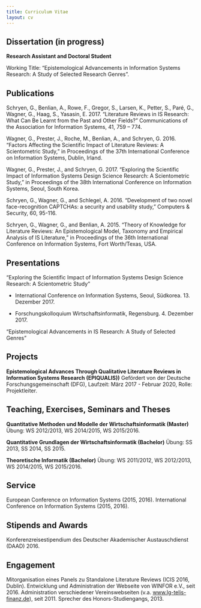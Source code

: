 ```yaml
---
title: Curriculum Vitae
layout: cv
---
```


## Dissertation (in progress)

**Research Assistant and Doctoral Student**

Working Title: “Epistemological Advancements in Information Systems Research: A Study of Selected Research
Genres”.

## Publications

Schryen, G., Benlian, A., Rowe, F., Gregor, S., Larsen, K., Petter, S., Paré, G., Wagner, G., Haag, S., Yasasin, E. 2017.
“Literature Reviews in IS Research: What Can Be Learnt from the Past and Other Fields?”
Communications of the Association for Information Systems, 41, 759 – 774.


Wagner, G., Prester, J., Roche, M., Benlian, A., and Schryen, G. 2016.
“Factors Affecting the Scientific Impact of Literature Reviews: A Scientometric Study,” in Proceedings of the 37th
International Conference on Information Systems, Dublin, Irland.


Wagner, G., Prester, J., and Schryen, G. 2017. “Exploring the Scientific Impact of Information Systems Design Science
Research: A Scientometric Study,” in Proceedings of the 38th International Conference on Information Systems, Seoul, South Korea.


Schryen, G., Wagner, G., and Schlegel, A. 2016. “Development of two novel face-recognition CAPTCHAs: a security and usability study,” Computers & Security, 60, 95-116.


Schryen, G., Wagner, G., and Benlian, A. 2015. “Theory of Knowledge for Literature Reviews: An Epistemological Model, Taxonomy and Empirical Analysis of IS Literature,”
in Proceedings of the 36th International Conference on Information Systems, Fort Worth/Texas, USA.

## Presentations

“Exploring the Scientific Impact of Information Systems Design Science Research: A Scientometric Study”

- International Conference on Information Systems, Seoul, Südkorea. 13. Dezember 2017.

- Forschungskolloquium Wirtschaftsinformatik, Regensburg. 4. Dezember 2017.


“Epistemological Advancements in IS Research: A Study of Selected Genres”


## Projects

**Epistemological Advances Through Qualitative Literature Reviews in Information Systems Research (EPIQUALIS))**
Gefördert von der Deutsche Forschungsgemeinschaft (DFG), Laufzeit: März 2017 - Februar 2020, Rolle: Projektleiter.


## Teaching, Exercises, Seminars and Theses

**Quantitative Methoden und Modelle der Wirtschaftsinformatik (Master)**
Übung: WS 2012/2013, WS 2014/2015, WS 2015/2016.


**Quantitative Grundlagen der Wirtschaftsinformatik (Bachelor)**
Übung: SS 2013, SS 2014, SS 2015.


**Theoretische Informatik (Bachelor)**
Übung: WS 2011/2012, WS 2012/2013, WS 2014/2015, WS 2015/2016.

## Service

European Conference on Information Systems (2015, 2016). International Conference on Information Systems (2015, 2016).

## Stipends and Awards

Konferenzreisestipendium des Deutscher Akademischer Austauschdienst (DAAD) 2016.

## Engagement

Mitorganisation eines Panels zu Standalone Literature Reviews (ICIS 2016, Dublin).
Entwicklung und Administration der Webseite von WINFOR e.V., seit 2016.
Administration verschiedener Vereinswebseiten (v.a. www.lg-telis-finanz.de), seit 2011. Sprecher des Honors-Studiengangs, 2013.
